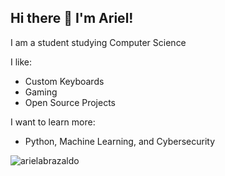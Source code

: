 ## Hi there 👋 I'm Ariel!

I am a student studying Computer Science 

I like:
- Custom Keyboards
- Gaming
- Open Source Projects

I want to learn more:
- Python, Machine Learning, and Cybersecurity

![arielabrazaldo](https://komarev.com/ghpvc/?username=yourusername&color=blue)


